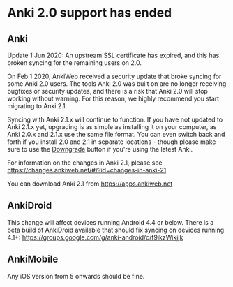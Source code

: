 # Anki 2.0 support has ended

<h2>Anki</h2>

Update 1 Jun 2020: An upstream SSL certificate has expired, and this has broken syncing for the remaining users on 2.0. 

On Feb 1 2020, AnkiWeb received a security update that broke syncing for some Anki 2.0 users. The tools Anki 2.0 was built on are no longer receiving bugfixes or security updates, and there is a risk that Anki 2.0 will stop working without warning. For this reason, we highly recommend you start migrating to Anki 2.1.

Syncing with Anki 2.1.x will continue to function. If you have not updated to Anki 2.1.x yet, upgrading is as simple as installing it on your computer, as Anki 2.0.x and 2.1.x use the same file format. You can even switch back and forth if you install 2.0 and 2.1 in separate locations - though please make sure to use the [Downgrade](https://changes.ankiweb.net/#/) button if you're using the latest Anki.

For information on the changes in Anki 2.1, please see <https://changes.ankiweb.net/#/?id=changes-in-anki-21>

You can download Anki 2.1 from <https://apps.ankiweb.net>

<h2>AnkiDroid</h2>

This change will affect devices running Android 4.4 or below. There is a beta build of AnkiDroid available that should fix syncing on devices running 4.1+: <https://groups.google.com/g/anki-android/c/f9ikzWikjjk>

<h2>AnkiMobile</h2>

Any iOS version from 5 onwards should be fine.